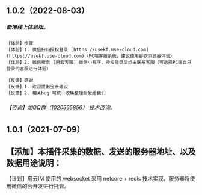 ## 1.0.2（2022-08-03）
##### 新增线上体验版。  

    【体验】步骤
    【体验】1. 微信扫码授权登录 [https://usekf.use-cloud.com](https://usekf.use-cloud.com)（PC端客服系统，建议使用谷歌浏览器体验）
    【体验】2. 微信搜索 [用云客服] 微信小程序，授权登录后点击联系客服（可选择PC端自己登录的客服进行体验）

    【反馈】感谢
    【反馈】1. 欢迎提出宝贵建议
    【反馈】2. 相关bug 可统一收集整理后发给我们

###### 【咨询】加QQ群（[1020565856](https://qm.qq.com/cgi-bin/qm/qr?k=BNUlrZAQXPolwALtcBm_rMabq0bx3_n-&jump_from=usecloud)） 技术咨询。  

## 1.0.1（2021-07-09）
## 【添加】本插件采集的数据、发送的服务器地址、以及数据用途说明：  
【计划】用云IM 使用的 websocket 采用 netcore + redis 技术实现，服务器将使用微信的云开发进行托管。

